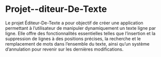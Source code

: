 # Projet--diteur-De-Texte
Le projet Éditeur-De-Texte a pour objectif de créer une application permettant à l’utilisateur de manipuler dynamiquement un texte ligne par ligne. Elle offre des fonctionnalités essentielles telles que l’insertion et la suppression de lignes à des positions précises, la recherche et le remplacement de mots dans l’ensemble du texte, ainsi qu’un système d’annulation pour revenir sur les dernières modifications.
